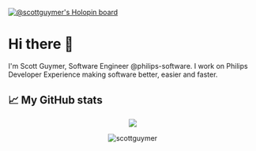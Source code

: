 [![@scottguymer's Holopin board](https://holopin.me/scottguymer)](https://holopin.io/@scottguymer)

# Hi there 👋

I'm Scott Guymer, Software Engineer @philips-software. I work on Philips
Developer Experience making software better, easier and faster.

## 📈 My GitHub stats

<p align="center">
  <img alig src="https://github-profile-trophy.vercel.app/?username=scottguymer&column=6&rank=SSS,SS,S,AAA,AA,A,B,C" />
</p>

<p align="center"> <img src="https://github-readme-stats.vercel.app/api?username=scottguymer&show_icons=true&theme=gotham" alt="scottguymer" />
